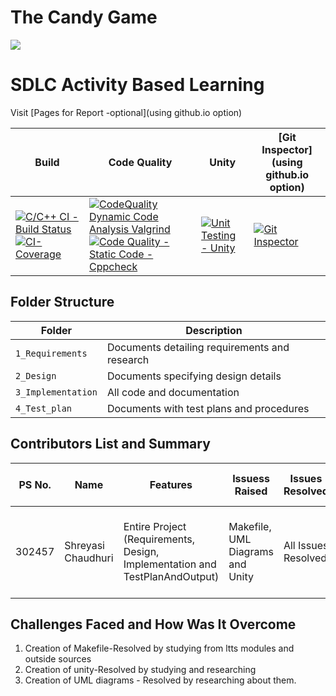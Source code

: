# The Candy Game
<img src="https://user-images.githubusercontent.com/80656121/114134914-21372080-9926-11eb-8b69-21d155a530d9.PNG">


# SDLC Activity Based Learning

Visit [Pages for Report -optional](using github.io option)

Build | Code Quality | Unity | [Git Inspector](using github.io option)
------|----------|-------|--------------
[![C/C++ CI - Build Status](https://github.com/Shreyasi2059/Mini-Project/actions/workflows/c-cpp.yml/badge.svg)](https://github.com/Shreyasi2059/Mini-Project/actions/workflows/c-cpp.yml) [![CI-Coverage](https://github.com/Shreyasi2059/Mini-Project/actions/workflows/gcov.yml/badge.svg)](https://github.com/Shreyasi2059/Mini-Project/actions/workflows/gcov.yml) | [![CodeQuality Dynamic Code Analysis Valgrind](https://github.com/Shreyasi2059/Mini-Project/actions/workflows/CodeQuality_Dynamic.yml/badge.svg)](https://github.com/Shreyasi2059/Mini-Project/actions/workflows/CodeQuality_Dynamic.yml)[![Code Quality - Static Code - Cppcheck](https://github.com/Shreyasi2059/Mini-Project/actions/workflows/cppcheck.yml/badge.svg)](https://github.com/Shreyasi2059/Mini-Project/actions/workflows/cppcheck.yml)| [![Unit Testing - Unity](https://github.com/Shreyasi2059/Mini-Project/actions/workflows/unity.yml/badge.svg)](https://github.com/Shreyasi2059/Mini-Project/actions/workflows/unity.yml)| [![ Git Inspector](https://github.com/Shreyasi2059/Mini-Project/actions/workflows/gitinspector.yml/badge.svg)](https://github.com/Shreyasi2059/Mini-Project/actions/workflows/gitinspector.yml)


## Folder Structure
Folder             | Description
-------------------| -----------------------------------------
`1_Requirements`   | Documents detailing requirements and research
`2_Design`         | Documents specifying design details
`3_Implementation` | All code and documentation
`4_Test_plan`      | Documents with test plans and procedures

## Contributors List and Summary

PS No. |  Name   |    Features    | Issuess Raised |Issues Resolved|No Test Cases|Test Case Pass
-------|---------|----------------|----------------|---------------|-------------|--------------
302457 | Shreyasi Chaudhuri  | Entire Project (Requirements, Design, Implementation and TestPlanAndOutput)   | Makefile, UML Diagrams and Unity    | All Issues Resolved   |4 Function Based and 10 Overall Test cases   |All Passed     
    

## Challenges Faced and How Was It Overcome

1. Creation of Makefile-Resolved by studying from ltts modules and outside sources
2. Creation of unity-Resolved by studying and researching
3. Creation of UML diagrams - Resolved by researching about them.




